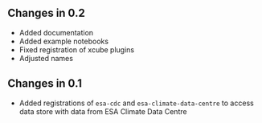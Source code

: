 ## Changes in 0.2

* Added documentation
* Added example notebooks
* Fixed registration of xcube plugins
* Adjusted names

## Changes in 0.1

* Added registrations of `esa-cdc` and  `esa-climate-data-centre` to access 
  data store with data from ESA Climate Data Centre

